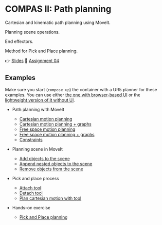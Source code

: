 # COMPAS II: Path planning

Cartesian and kinematic path planning using MoveIt.

Planning scene operations.

End effectors.

Method for Pick and Place planning.

👉 [Slides](lecture_05.pdf)
📜 [Assignment 04](assignment_04/README.md)

## Examples

Make sure you start (`compose up`) the container with a UR5 planner for these examples. You can use
either [the one with browser-based UI](../docker/moveit/docker-compose.yml) or
the [lightweight version of it without UI]((../docker/ur5-planner/docker-compose.yml)).

* Path planning with MoveIt
  * [Cartesian motion planning](01_plan_cartesian_motion_ros_loader.py)
  * [Cartesian motion planning + graphs](02_plan_cartesian_motion_ros_loader_viz.py)
  * [Free space motion planning](03_plan_motion_ros_loader.py)
  * [Free space motion planning + graphs](04_plan_motion_ros_loader_viz.py)
  * [Constraints](05_constraints.py)

* Planning scene in MoveIt
  * [Add objects to the scene](07_add_collision_mesh.py)
  * [Append nested objects to the scene](08_append_collision_meshes.py)
  * [Remove objects from the scene](09_remove_collision_mesh.py)

* Pick and place process
  * [Attach tool](10_attach_tool.py)
  * [Detach tool](11_detach_tool.py)
  * [Plan cartesian motion with tool](12_plan_cartesian_motion_with_attached_tool.py)

* Hands-on exercise
  * [Pick and Place planning](15_pick_and_place.ghx)
